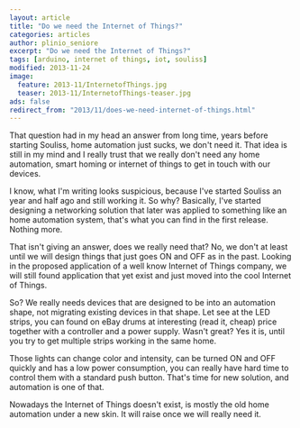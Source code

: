 ```yaml
---
layout: article
title: "Do we need the Internet of Things?"
categories: articles
author: plinio_seniore
excerpt: "Do we need the Internet of Things?"
tags: [arduino, internet of things, iot, souliss]
modified: 2013-11-24
image:
  feature: 2013-11/InternetofThings.jpg
  teaser: 2013-11/InternetofThings-teaser.jpg
ads: false  
redirect_from: "2013/11/does-we-need-internet-of-things.html"
---
```


That question had in my head an answer from long time, years before starting Souliss, home automation just sucks, we don't need it. That idea is still in my mind and I really trust that we really don't need any home automation, smart homing or internet of things to get in touch with our devices.

I know, what I'm writing looks suspicious, because I've started Souliss an year and half ago and still working it. So why? Basically, I've started designing a networking solution that later was applied to something like an home automation system, that's what you can find in the first release. Nothing more.

That isn't giving an answer, does we really need that? No, we don't at least until we will design things that just goes ON and OFF as in the past.
Looking in the proposed application of a well know Internet of Things company, we will still found application that yet exist and just moved into the cool Internet of Things. 

So? We really needs devices that are designed to be into an automation shape, not migrating existing devices in that shape.
Let see at the LED strips, you can found on eBay drums at interesting (read it, cheap) price together with a controller and a power supply. Wasn't great? Yes it is, until you try to get multiple strips working in the same home.

Those lights can change color and intensity, can be turned ON and OFF quickly and has a low power consumption, you can really have hard time to control them with a standard push button. That's time for new solution, and automation is one of that.

Nowadays the Internet of Things doesn't exist, is mostly the old home automation under a new skin. It will raise once we will really need it.
